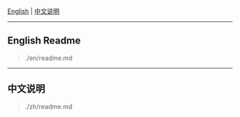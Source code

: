 [English](#english-readme) | [中文说明](#中文说明)

---

## English Readme

> ./en/readme.md

---

## 中文说明

> ./zh/readme.md
